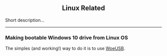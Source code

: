 <h2 align="center">Linux Related</h2>

Short description...
___

### **Making bootable Windows 10 drive from Linux OS**

The simples (and working!) way to do it is to use [WoeUSB](https://github.com/WoeUSB/WoeUSB).

<!-- ___

### **Section #02**

short description of section #02... -->